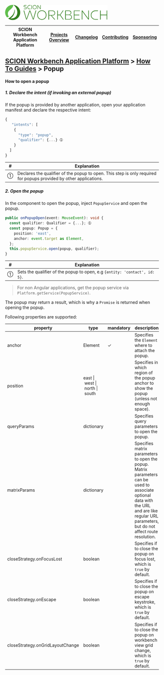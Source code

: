 <a href="/docs/site/application-platform/README.md"><img src="/resources/branding/scion-workbench-banner.svg" height="50" alt="SCION Workbench Application Platform"></a>

| SCION Workbench Application Platform | [Projects Overview][menu-projects-overview] | [Changelog][menu-changelog] | [Contributing][menu-contributing] | [Sponsoring][menu-sponsoring] |  
| --- | --- | --- | --- | --- |

## [SCION Workbench Application Platform][menu-home] > [How To Guides][menu-how-to] > Popup

#### How to open a popup

##### 1. Declare the intent (if invoking an external popup)

If the popup is provided by another application, open your application manifest and declare the respective intent:
  
```javascript
{
   "intents": [
    {
      "type": "popup",
      "qualifier": {...} ➀
    }
  ]
}
```
|#|Explanation|
|-|-|
|➀|Declares the qualifier of the popup to open. This step is only required for popups provided by other applications.|

##### 2. Open the popup

In the component to open the popup, inject `PopupService` and open the popup.

```typescript 
public onPopupOpen(event: MouseEvent): void {
  const qualifier: Qualifier = {...}; ➀
  const popup: Popup = {
    position: 'east',
    anchor: event.target as Element,
  };
  this.popupService.open(popup, qualifier);
}
```
|#|Explanation|
|-|-|
|➀|Sets the qualifier of the popup to open, e.g `{entity: 'contact', id: 5}`.|

> For non Angular applications, get the popup service via `Platform.getService(PopupService)`.

The popup may return a result, which is why a `Promise` is returned when opening the popup.

Following properties are supported:

|property|type|mandatory|description|
|-|-|-|-|
|anchor|Element|✓|Specifies the `Element` where to attach the popup.|
|position|east&nbsp;\|&nbsp;west&nbsp;\|&nbsp;north&nbsp;\|&nbsp;south||Specifies in which region of the popup anchor to show the popup (unless not enough space).|
|queryParams|dictionary||Specifies query parameters to open the popup.|
|matrixParams|dictionary||Specifies matrix parameters to open the popup.<br>Matrix parameters can be used to associate optional data with the URL and are like regular URL parameters, but do not affect route resolution.|
|closeStrategy.onFocusLost|boolean||Specifies if to close the popup on focus lost, which is `true` by default.|
|closeStrategy.onEscape|boolean||Specifies if to close the popup on escape keystroke, which is `true` by default.|
|closeStrategy.onGridLayoutChange|boolean||Specifies if to close the popup on workbench view grid change, which is `true` by default.|


[menu-how-to]: /docs/site/application-platform/howto/how-to.md

[menu-home]: /docs/site/application-platform/README.md
[menu-projects-overview]: https://github.com/SchweizerischeBundesbahnen/scion-workbench/blob/master/docs/site/projects-overview.md
[menu-changelog]: https://github.com/SchweizerischeBundesbahnen/scion-workbench/blob/master/docs/site/changelog/changelog.md
[menu-contributing]: https://github.com/SchweizerischeBundesbahnen/scion-workbench/blob/master/CONTRIBUTING.md
[menu-sponsoring]: https://github.com/SchweizerischeBundesbahnen/scion-workbench/blob/master/docs/site/sponsoring.md
